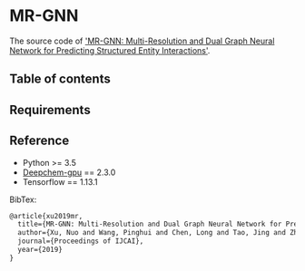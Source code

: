 MR-GNN
======
The source code of ['MR-GNN: Multi-Resolution and Dual Graph Neural Network for Predicting Structured Entity Interactions'](https://arxiv.org/abs/1905.09558?context=cs.LG).

Table of contents
-----------

Requirements
-----------

Reference
-----------

* Python >= 3.5
* [Deepchem-gpu](https://github.com/deepchem/deepchem#requirements) == 2.3.0
* Tensorflow == 1.13.1

BibTex:

```Latex
@article{xu2019mr,
  title={MR-GNN: Multi-Resolution and Dual Graph Neural Network for Predicting Structured Entity Interactions},
  author={Xu, Nuo and Wang, Pinghui and Chen, Long and Tao, Jing and Zhao, Junzhou},
  journal={Proceedings of IJCAI},
  year={2019}
}
```
